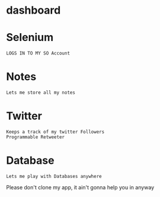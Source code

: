 # dashboard

# Selenium 
	LOGS IN TO MY SO Account

# Notes
	Lets me store all my notes

# Twitter
	Keeps a track of my twitter Followers
	Programmable Retweeter

# Database
	Lets me play with Databases anywhere

Please don't clone my app, it ain't gonna help you in anyway